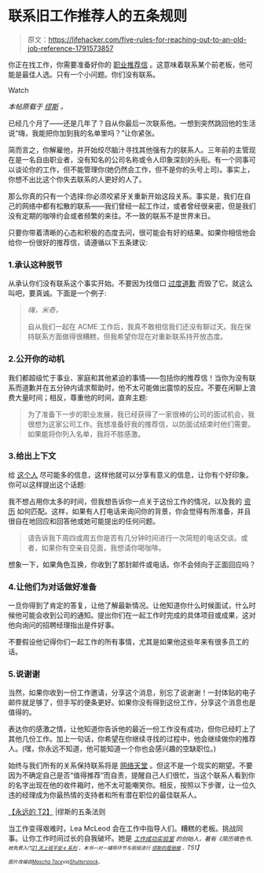 # 联系旧工作推荐人的五条规则

> 原文：<https://lifehacker.com/five-rules-for-reaching-out-to-an-old-job-reference-1791573857>

你正在找工作，你需要准备好你的 [职业推荐信](https://www.themuse.com/advice/your-guide-to-getting-great-job-references) 。这意味着联系某个前老板，他可能是最佳人选。只有一个小问题。你们没有联系。

Watch

*本帖原载于* [*缪斯*](https://www.themuse.com/advice/5-rules-for-reaching-out-to-a-reference-you-havent-talked-to-in-forever) *。*

已经几个月了——还是几年了？自从你最后一次联系他。一想到突然跳回他的生活说“嗨，我能把你加到我的名单里吗？”让你紧张。

简而言之，你解雇他，并开始绞尽脑汁寻找其他强有力的联系人。三年前的主管现在是一名自由职业者，没有知名的公司名称或令人印象深刻的头衔。有一个同事可以谈论你的工作，但不能管理你(她仍然会工作，但不是你的头号上司)。事实上，你想不出比这个你失去联系的人更好的人了。

那么你真的只有一个选择:你必须咬紧牙关重新开始这段关系。事实是，我们在自己的网络中都有松散的联系——我们曾经一起工作过，或者曾经很亲密，但是我们没有定期的咖啡约会或者频繁的来往。不一致的联系不是世界末日。

只要你带着清晰的心态和积极的态度去问，很可能会有好的结果。如果你相信他会给你一份很好的推荐信，请遵循以下五条建议:

### 1.承认这种脱节

从承认你们没有联系这个事实开始。不要因为找借口 [过度道歉](https://www.themuse.com/advice/what-to-say-instead-of-sorry) 而毁了它。就这么叫吧，要真诚。下面是一个例子:

> *嗨，米奇，*
> 
> 自从我们一起在 ACME 工作后，我真不敢相信我们还没有聊过天。我在保持联系方面做得很糟糕，但我希望你现在对重新联系持开放态度。

### 2.公开你的动机

我们都超级忙于事业、家庭和其他紧迫的事情——包括你的推荐信！当你为没有联系而道歉并在五分钟内请求帮助时，他不太可能做出震惊的反应。不要在闲聊上浪费大量时间；相反，尊重他的时间，直奔主题:

> 为了准备下一步的职业发展，我已经获得了一家很棒的公司的面试机会，我很想为这家公司工作。我想准备好我的推荐信，以防面试结束时他们需要。如果能将你列入名单，我将不胜感激。

### 3.给出上下文

给 [这个人](https://www.themuse.com/advice/your-ultimate-guide-to-picking-and-getting-the-best-possible-references) 尽可能多的信息，这样他就可以分享有意义的信息，让你有个好印象。你可以这样提出这个话题:

我不想占用你太多的时间，但我想告诉你一点关于这份工作的情况，以及我的 [资历](https://www.themuse.com/advice/4-reasons-youre-much-more-qualified-for-your-dream-job-than-you-think-you-are) 如何匹配。这样，如果有人打电话来询问你的背景，你会觉得有所准备，并且很自在地回应和回答他或她可能提出的任何问题。

> 请告诉我下周四或周五你是否有几分钟时间进行一次简短的电话交谈。或者，如果你有空亲自见面，我想请你喝咖啡。

想象一下，如果角色互换，你收到了那封邮件或电话。你不会倾向于正面回应吗？

### 4.让他们为对话做好准备

一旦你得到了肯定的答复，让他了解最新情况。让他知道你什么时候面试，什么时候他可能会收到公司的通知。提出你们在一起工作时完成的具体项目或成果，这对他向询问的招聘经理指出是件好事。

不要假设他记得你们一起工作的所有事情，尤其是如果他这些年来有很多员工的话。

### 5.说谢谢

当然，如果你收到一份工作邀请，分享这个消息，别忘了说谢谢！一封体贴的电子邮件就足够了，但手写的便条更好。如果你没有得到这份工作，分享这个消息也是值得的。

表达你的感激之情，让他知道你告诉他的最近一份工作没有成功，但你已经盯上了其他几份工作。加上一句话，你希望在你继续寻找的过程中，他会继续做你的推荐人。(嘿，你永远不知道，他可能知道一个你也会感兴趣的空缺职位。)

始终与我们所有的关系保持联系将是 [网络天堂](https://www.themuse.com/advice/become-a-networking-master-your-stepbystep-plan) 。但这不是一个现实的期望。不要因为不确定自己是否“值得推荐”而自责，提醒自己人们很忙，当这个联系人看到你的名字出现在他的收件箱时，他不太可能嘲笑你。相反，按照以下步骤，让一位久违的经理成为你最热情的支持者和所有潜在职位的最佳联系人。

[【永远的 T2】](https://www.themuse.com/advice/5-rules-for-reaching-out-to-a-reference-you-havent-talked-to-in-forever) |缪斯的五条法则

当工作变得艰难时，Lea McLeod 会在工作中指导人们。糟糕的老板。挑战同事。让你工作时间过长的自我破坏。她是 [*<small>工作成功实验室</small>*](http://www.leamcleod.com/job-success-lab) *<small>的创始人，著有《简历填色书</small>*[*<small></small>*](http://www.degreesoftransition.com/resume-coloring-book)<small>*<small>。她免费入门</small>*[*<small>21 天上班平安 e 系列</small>*](http://www.leamcleod.com/21-days-to-peace-at-work) *<small>。本书一对一辅导环节与丽娅进行</small>* [*<small>缪斯的蔻驰接</small>*](https://www.themuse.com/coaches/lea-mcleod-ma) *<small>。</small>T51】*</small>

<small>*<small>图片改编自</small>*[*<small>Mascha Tace</small>*](https://www.shutterstock.com/image-vector/vector-modern-flat-design-web-icon-259653410)*<small>via</small>*[*<small>Shutterstock</small>*](http://shutterstock.com)*<small>。</small>*</small>

<small></small>